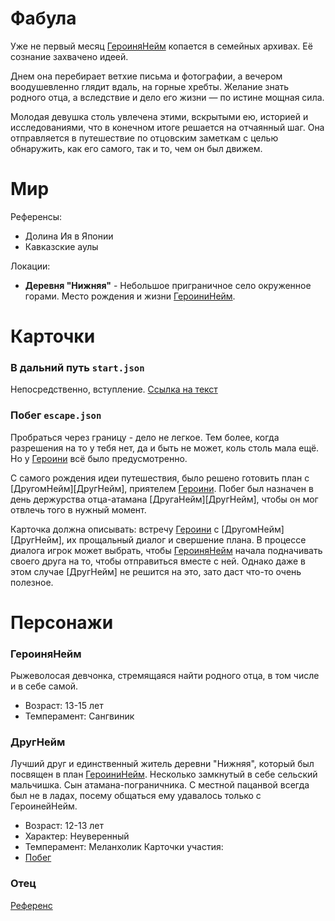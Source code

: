 Фабула
======
Уже не первый месяц [ГероиняНейм] копается в семейных архивах. Её сознание захвачено идеей.

Днем она перебирает ветхие письма и фотографии, а вечером воодушевленно глядит вдаль, на горные хребты.
Желание знать родного отца, а вследствие и дело его жизни — по истине мощная сила.

Молодая девушка столь увлечена этими, вскрытыми ею, историей и исследованиями,
что в конечном итоге решается на отчаянный шаг.
Она отправляется в путешествие по отцовским заметкам с целью обнаружить, как его самого, так и то, чем он был движем.

Мир
===
Референсы:
* Долина Ия в Японии
* Кавказские аулы

Локации:
* **Деревня "Нижняя"** - Небольшое приграничное село окруженное горами. Место рождения и жизни [ГероиниНейм][ГероиняНейм].

Карточки
=====
### В дальний путь `start.json`
Непосредственно, вступление.
[Ссылка на текст](https://docs.google.com/document/d/1qZSvA5_I6Gnn1rJldTVIRv8OuTWaZO_-8P-okAqDiCk/edit)
### Побег `escape.json`
[Побег]: https://github.com/Neyromantik/TheMount/new/master?readme=1#%D0%B3%D0%B5%D1%80%D0%BE%D0%B8%D0%BD%D1%8F%D0%BD%D0%B5%D0%B9%D0%BC
Пробраться через границу - дело не легкое. Тем более, когда разрешения на то у тебя нет, да и быть не может, коль столь мала ещё.
Но у [Героини][ГероиняНейм] всё было предусмотренно.

С самого рождения идеи путешествия, было решено готовить план с [ДругомНейм][ДругНейм], приятелем [Героини][ГероиняНейм].
Побег был назначен в день держурства отца-атамана [ДругаНейм][ДругНейм], чтобы он мог отвлечь того в нужный момент.

Карточка должна описывать: встречу [Героини][ГероиняНейм] с [ДругомНейм][ДругНейм], их прощальный диалог и свершение плана. В процессе диалога игрок может выбрать, чтобы [ГероиняНейм] начала подначивать своего друга на то, чтобы отправиться вместе с ней. Однако даже в этом случае [ДругНейм] не решится на это, зато даст что-то очень полезное.  

Персонажи
========
### ГероиняНейм
[ГероиняНейм]: https://github.com/Neyromantik/TheMount/new/master?readme=1#%D0%B3%D0%B5%D1%80%D0%BE%D0%B8%D0%BD%D1%8F%D0%BD%D0%B5%D0%B9%D0%BC
Рыжеволосая девчонка, стремящаяся найти родного отца, в том числе и в себе самой.
* Возраст: 13-15 лет
* Темперамент: Сангвиник

### ДругНейм
Лучший друг и единственный житель деревни "Нижняя", который был посвящен в план [ГероиниНейм][ГероиняНейм].
Несколько замкнутый в себе сельский мальчишка. Сын атамана-пограничника. С местной пацанвой всегда был не в ладах, посему общаться ему удавалось только с ГероинейНейм.
* Возраст: 12-13 лет
* Характер: Неуверенный
* Темперамент: Меланхолик
Карточки участия:
* [Побег]

### Отец
[Референс](https://ru.wikipedia.org/wiki/%D0%9F%D0%B0%D1%81%D1%82%D1%83%D1%85%D0%BE%D0%B2,_%D0%90%D0%BD%D0%B4%D1%80%D0%B5%D0%B9_%D0%92%D0%B0%D1%81%D0%B8%D0%BB%D1%8C%D0%B5%D0%B2%D0%B8%D1%87#%D0%98%D0%B7%D0%BE%D0%B1%D1%80%D0%B5%D1%82%D0%B0%D1%82%D0%B5%D0%BB%D1%8C)

